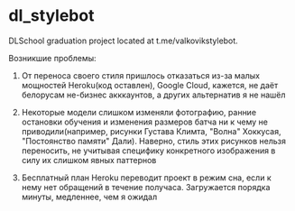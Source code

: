 # dl_stylebot
DLSchool graduation project located at t.me/valkovikstylebot.

Возникшие проблемы:

1. От переноса своего стиля пришлось отказаться из-за малых мощностей Heroku(код оставлен), Google Cloud, кажется, не даёт белорусам не-бизнес акккаунтов, а других альтернатив я не нашёл

2. Некоторые модели слишком изменяли фотографию, ранние остановки обучения и изменения размеров батча ни к чему не приводили(например, рисунки Густава Климта, "Волна" Хоккусая, "Постоянство памяти" Дали). Наверно, стиль этих рисунков нельзя переносить, не учитывая специфику конкретного изображения в силу их слишком явных паттернов

3. Бесплатный план Heroku переводит проект в режим сна, если к нему нет обращений в течение получаса. Загружается порядка минуты, медленнее, чем я ожидал
